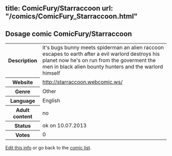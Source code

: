 title: ComicFury/Starraccoon
url: "/comics/ComicFury_Starraccoon.html"
---
Dosage comic ComicFury/Starraccoon
-----------------------------------------

<p id="msg"></p>
<script type="text/javascript">
if (window.location.search === '?edit_info_mail=sent_ok') {
  var elem = document.getElementById("msg");
  elem.innerHTML = 'Edited information sucessfully sent for review, which is usually done daily. Thanks!';
  elem.className = 'ok';
}
</script>
<table class="comicinfo">
<tr>
<th>Description</th><td>it's bugs bunny meets spiderman an alien raccoon escapes to earth after a evil warlord destroys his planet now he's on run from the goverment the men in black alien bounty hunters and the warlord himself</td>
</tr>
<tr>
<th>Website</th><td><a href="http://starraccoon.webcomic.ws/">http://starraccoon.webcomic.ws/</a></td>
</tr>
<tr>
<th>Genre</th><td>Other</td>
</tr>
<tr>
<th>Language</th><td>English</td>
</tr>
<tr>
<th>Adult content</th><td>no</td>
</tr>
<tr>
<th>Status</th><td>ok on 10.07.2013</td>
</tr>
<tr>
<th>Votes</th><td>0</td>
</tr>
</table>

[Edit this info](ComicFury_Starraccoon_edit.html) or go back to the [comic list](../comic-index.html).
